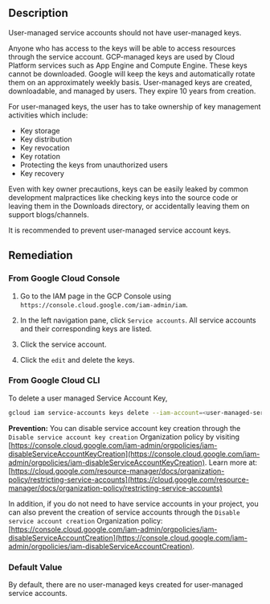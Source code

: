 ## Description

User-managed service accounts should not have user-managed keys.

Anyone who has access to the keys will be able to access resources through the service account.
GCP-managed keys are used by Cloud Platform services such as App Engine and Compute Engine. These keys cannot be downloaded. Google will keep the keys and automatically rotate them on an approximately weekly basis.
User-managed keys are created, downloadable, and managed by users. They expire 10 years from creation.

For user-managed keys, the user has to take ownership of key management activities which include:
- Key storage
- Key distribution
- Key revocation
- Key rotation
- Protecting the keys from unauthorized users
- Key recovery

Even with key owner precautions, keys can be easily leaked by common development malpractices like checking keys into the source code or leaving them in the Downloads directory, or accidentally leaving them on support blogs/channels.

It is recommended to prevent user-managed service account keys.

## Remediation

### From Google Cloud Console

1. Go to the IAM page in the GCP Console using `https://console.cloud.google.com/iam-admin/iam`.

2. In the left navigation pane, click `Service accounts`. All service accounts and their corresponding keys are listed.

3. Click the service account.

4. Click the `edit` and delete the keys.

### From Google Cloud CLI

To delete a user managed Service Account Key,

```bash
gcloud iam service-accounts keys delete --iam-account=<user-managed-service-account-EMAIL> <KEY-ID>
```

**Prevention:**
You can disable service account key creation through the `Disable service account key creation` Organization policy by visiting [https://console.cloud.google.com/iam-admin/orgpolicies/iam-disableServiceAccountKeyCreation](https://console.cloud.google.com/iam-admin/orgpolicies/iam-disableServiceAccountKeyCreation). Learn more at: [https://cloud.google.com/resource-manager/docs/organization-policy/restricting-service-accounts](https://cloud.google.com/resource-manager/docs/organization-policy/restricting-service-accounts)

In addition, if you do not need to have service accounts in your project, you can also prevent the creation of service accounts through the `Disable service account creation` Organization policy: [https://console.cloud.google.com/iam-admin/orgpolicies/iam-disableServiceAccountCreation](https://console.cloud.google.com/iam-admin/orgpolicies/iam-disableServiceAccountCreation).

### Default Value

By default, there are no user-managed keys created for user-managed service accounts.
